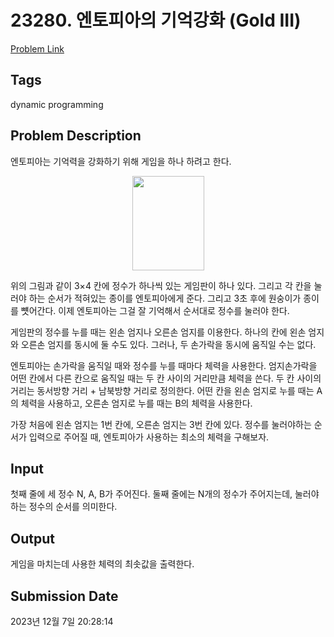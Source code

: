 # 23280. 엔토피아의 기억강화 (Gold III) 

[Problem Link](https://www.acmicpc.net/problem/23280) 

## Tags

dynamic programming

## Problem Description

<p>엔토피아는 기억력을 강화하기 위해 게임을 하나 하려고 한다.</p>

<p style="text-align: center;"><img alt="" src="" style="width: 115px; height: 151px;"></p>

<p>위의 그림과 같이 3×4 칸에 정수가 하나씩 있는 게임판이 하나 있다. 그리고 각 칸을 눌러야 하는 순서가 적혀있는 종이를 엔토피아에게 준다. 그리고 3초 후에 원숭이가 종이를 뻇어간다. 이제 엔토피아는 그걸 잘 기억해서 순서대로 정수를 눌러야 한다.</p>

<p>게임판의 정수를 누를 때는 왼손 엄지나 오른손 엄지를 이용한다. 하나의 칸에 왼손 엄지와 오른손 엄지를 동시에 둘 수도 있다. 그러나, 두 손가락을 동시에 움직일 수는 없다.</p>

<p>엔토피아는 손가락을 움직일 때와 정수를 누를 때마다 체력을 사용한다. 엄지손가락을 어떤 칸에서 다른 칸으로 움직일 때는 두 칸 사이의 거리만큼 체력을 쓴다. 두 칸 사이의 거리는 동서방향 거리 + 남북방향 거리로 정의한다. 어떤 칸을 왼손 엄지로 누를 때는 A의 체력을 사용하고, 오른손 엄지로 누를 때는 B의 체력을 사용한다.</p>

<p>가장 처음에 왼손 엄지는 1번 칸에, 오른손 엄지는 3번 칸에 있다. 정수를 눌러야하는 순서가 입력으로 주어질 때, 엔토피아가 사용하는 최소의 체력을 구해보자.</p>

## Input

 <p>첫째 줄에 세 정수 N, A, B가 주어진다. 둘째 줄에는 N개의 정수가 주어지는데, 눌러야하는 정수의 순서를 의미한다.</p>

## Output

 <p>게임을 마치는데 사용한 체력의 최솟값을 출력한다.</p>

## Submission Date

2023년 12월 7일 20:28:14


